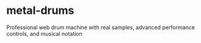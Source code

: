 # metal-drums
Professional web drum machine with real samples, advanced performance controls, and musical notation

